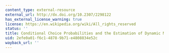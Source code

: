 ```yaml
---
content_type: external-resource
external_url: http://dx.doi.org/10.2307/2298122
has_external_license_warning: true
license: https://en.wikipedia.org/wiki/All_rights_reserved
status: ''
title: Conditional Choice Probabilities and the Estimation of Dynamic Models
uid: 2efe0a01-f6c1-4878-9b71-e4808834e52c
wayback_url: ''
---
```

